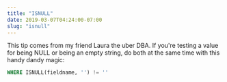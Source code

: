 ```yaml
---
title: "ISNULL"
date: 2019-03-07T04:24:00-07:00
slug: "isnull"
---
```


This tip comes from my friend Laura the uber DBA. If you're testing a value
for being NULL or being an empty string, do both at the same time with this
handy dandy magic:

```sql
WHERE ISNULL(fieldname, '') != ''
```
